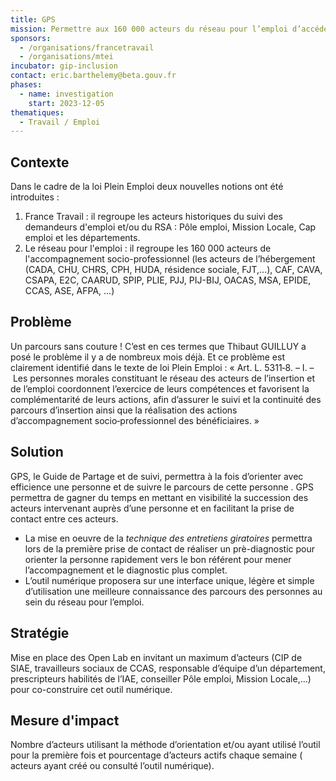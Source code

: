 ```yaml
---
title: GPS
mission: Permettre aux 160 000 acteurs du réseau pour l’emploi d’accéder et de partager les informations quant aux intervenants dans le suivi et l’accompagnement des personnes prises en charge dans le cadre de la loi Plein Emploi.
sponsors:
  - /organisations/francetravail
  - /organisations/mtei
incubator: gip-inclusion
contact: eric.barthelemy@beta.gouv.fr
phases:
  - name: investigation
    start: 2023-12-05
thematiques:
  - Travail / Emploi
---
```

## Contexte
Dans le cadre de la loi Plein Emploi deux nouvelles notions ont été introduites :
1. France Travail : il regroupe les acteurs historiques du suivi des demandeurs d'emploi et/ou du RSA : Pôle emploi, Mission Locale, Cap emploi et les départements.
2. Le réseau pour l'emploi : il regroupe les 160 000 acteurs de l'accompagnement socio-professionnel (les acteurs de l’hébergement (CADA, CHU, CHRS, CPH, HUDA, résidence sociale, FJT,…), CAF, CAVA, CSAPA, E2C, CAARUD, SPIP, PLIE, PJJ, PIJ-BIJ, OACAS, MSA, EPIDE, CCAS, ASE, AFPA, …)
## Problème
Un parcours sans couture ! C’est en ces termes que Thibaut GUILLUY a posé le problème il y a de nombreux mois déjà. Et ce problème est clairement identifié dans le texte de loi Plein Emploi : « Art. L. 5311‑8. – I. – Les personnes morales constituant le réseau des acteurs de l’insertion et de l’emploi coordonnent l’exercice de leurs compétences et favorisent la complémentarité de leurs actions, afin d’assurer le suivi et la continuité des parcours d’insertion ainsi que la réalisation des actions d’accompagnement socio‑professionnel des bénéficiaires. »
## Solution
GPS, le Guide de Partage et de suivi, permettra à la fois d’orienter avec efficience une personne et de suivre le parcours de cette personne . GPS permettra de gagner du temps en mettant en visibilité la succession des acteurs intervenant auprès d’une personne et en facilitant la prise de contact entre ces acteurs.
- La mise en oeuvre de la *technique des entretiens giratoires* permettra lors de la première prise de contact de réaliser un prè-diagnostic pour orienter la personne rapidement vers le bon référent pour mener l’accompagnement et le diagnostic plus complet.
- L’outil numérique proposera sur une interface unique, légère et simple d’utilisation une meilleure connaissance des parcours des personnes au sein du réseau pour l’emploi.
## Stratégie
Mise en place des Open Lab en invitant un maximum d’acteurs (CIP de SIAE, travailleurs sociaux de CCAS, responsable d’équipe d’un département, prescripteurs habilités de l’IAE, conseiller Pôle emploi, Mission Locale,…) pour co-construire cet outil numérique.
## Mesure d'impact
Nombre d’acteurs utilisant la méthode d’orientation et/ou ayant utilisé l’outil pour la première fois et  pourcentage d’acteurs actifs chaque semaine ( acteurs ayant créé ou consulté l’outil numérique).
